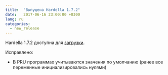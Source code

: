 ```yaml
---
title:  "Выпущена Hardella 1.7.2"
date:   2017-06-16 23:00:00 +0300
lang: ru
categories:
  - new_release
---
```


Hardella 1.7.2 доступна для [загрузки](/download/).

Исправлено:
  - В PRU программах учитываются значения по умолчанию (ранее все переменные инициализировались нулями)
